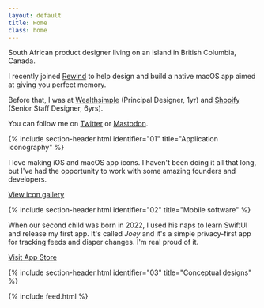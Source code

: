 ```yaml
---
layout: default
title: Home
class: home
---
```


South African product designer living on an island in British Columbia, Canada. 

I recently joined [Rewind](https://www.rewind.ai) to help design and build a native macOS app aimed at giving you perfect memory. 

Before that, I was at [Wealthsimple](https://www.wealthsimple.com/en-ca) (Principal Designer, 1yr) and [Shopify](https://www.shopify.com/) (Senior Staff Designer, 6yrs).

You can follow me on [Twitter](https://twitter.com/AdamWhitcroft) or [Mastodon](https://mastodon.design/@adam).

{% include section-header.html identifier="01" title="Application iconography" %}

I love making iOS and macOS app icons. I haven't been doing it all that long, but I've had the opportunity to work with some amazing founders and developers.

<a href="/icons/" class="button">View icon gallery</a>

{% include section-header.html identifier="02" title="Mobile software" %}

When our second child was born in 2022, I used his naps to learn SwiftUI and release my first app. It's called _Joey_ and it's a simple privacy-first app for tracking feeds and diaper changes. I'm real proud of it.

<a href="https://apps.apple.com/ca/app/joey/id1640592100" class="button">Visit App Store</a>

{% include section-header.html identifier="03" title="Conceptual designs" %}

{% include feed.html %}
